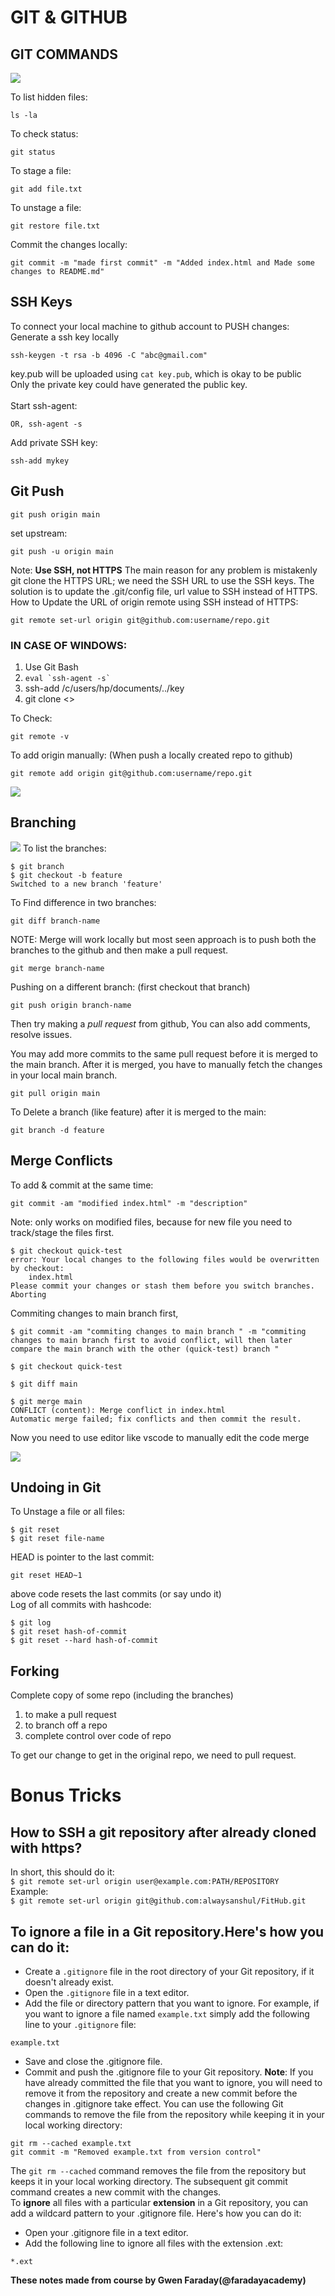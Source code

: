 # GIT & GITHUB 
## GIT COMMANDS
![](snap/p2.png)


To list hidden files: 
```
ls -la
```
To check status: 
```
git status
```
To stage a file: 
```
git add file.txt
```
To unstage a file:
```
git restore file.txt
```
Commit the changes locally:
```
git commit -m "made first commit" -m "Added index.html and Made some changes to README.md"
```
## SSH Keys
To connect your local machine to github account to PUSH changes: 
Generate a ssh key locally
```
ssh-keygen -t rsa -b 4096 -C "abc@gmail.com"
```
key.pub will be uploaded using ```cat key.pub```, which is okay to be public <br>
Only the private key could have generated the public key.<br>
<br>
Start ssh-agent:
```eval "$(ssh-agent -s)"  
OR, ssh-agent -s
```
Add private SSH key: 
```
ssh-add mykey
```
## Git Push
```
git push origin main
```
set upstream: 
```
git push -u origin main
```
Note: **Use SSH, not HTTPS**
The main reason for any problem is mistakenly git clone the HTTPS URL; we need the SSH URL to use the SSH keys. The solution is to update the .git/config file, url value to SSH instead of HTTPS.
How to Update the URL of origin remote using SSH instead of HTTPS: 
```
git remote set-url origin git@github.com:username/repo.git
```
### IN CASE OF WINDOWS: 
1. Use Git Bash
2. ```eval `ssh-agent -s` ```
3. ssh-add /c/users/hp/documents/../key
4. git clone <>

To Check: 
```
git remote -v
```
To add origin manually: (When push a locally created repo to github)
```
git remote add origin git@github.com:username/repo.git
```
![](snap/p4.png)
## Branching
![](snap/p5.png) 
To list the branches: 
```
$ git branch
$ git checkout -b feature
Switched to a new branch 'feature'
```
To Find difference in two branches: 
```
git diff branch-name
```

NOTE: Merge will work locally but most seen approach is to push both the branches to the github and then make a pull request.
```
git merge branch-name
```
Pushing on a different branch: (first checkout that branch) 
```
git push origin branch-name
```
Then try making a *pull request* from github,
You can also add comments, resolve issues.

You may add more commits to the same pull request before it is merged to the main branch.
After it is merged, you have to manually fetch the changes in your local main branch.
```
git pull origin main
```
To Delete a branch (like feature) after it is merged to the main: 
```
git branch -d feature
```
## Merge Conflicts
To add & commit at the same time: 
```
git commit -am "modified index.html" -m "description"
```
Note: only works on modified files, because for new file you need to track/stage the files first.
```
$ git checkout quick-test
error: Your local changes to the following files would be overwritten by checkout:
	index.html
Please commit your changes or stash them before you switch branches.
Aborting
```
Commiting changes to main branch first, 
```
$ git commit -am "commiting changes to main branch " -m "commiting changes to main branch first to avoid conflict, will then later compare the main branch with the other (quick-test) branch "

$ git checkout quick-test
 
$ git diff main

$ git merge main
CONFLICT (content): Merge conflict in index.html
Automatic merge failed; fix conflicts and then commit the result.
```
Now you need to use editor like vscode to manually edit the code merge

![](snap/p6.png)

## Undoing in Git

To Unstage a file or all files: 
```
$ git reset
$ git reset file-name
```
HEAD is pointer to the last commit: 
```
git reset HEAD~1
```
above code resets the last commits (or say undo it)
<br>
Log of all commits with hashcode: 
```
$ git log
$ git reset hash-of-commit
$ git reset --hard hash-of-commit
```
## Forking
Complete copy of some repo (including the branches)<br>
1. to make a pull request
2. to branch off a repo
3. complete control over code of repo

To get our change to get in the original repo, we need to pull request.

# Bonus Tricks
## How to SSH a git repository after already cloned with https?  
In short, this should do it:  
`$ git remote set-url origin user@example.com:PATH/REPOSITORY`  
Example:   
`$ git remote set-url origin git@github.com:alwaysanshul/FitHub.git`  
## To ignore a file in a Git repository.Here's how you can do it:
* Create a `.gitignore` file in the root directory of your Git repository, if it doesn't already exist.
* Open the `.gitignore` file in a text editor.
* Add the file or directory pattern that you want to ignore. For example, if you want to ignore a file named `example.txt` simply add the following line to your `.gitignore` file:
```
example.txt
```
* Save and close the .gitignore file.
* Commit and push the .gitignore file to your Git repository.
__Note__: If you have already committed the file that you want to ignore, you will need to remove it from the repository and create a new commit before the changes in .gitignore take effect. You can use the following Git commands to remove the file from the repository while keeping it in your local working directory:
```
git rm --cached example.txt
git commit -m "Removed example.txt from version control"
```
The `git rm --cached` command removes the file from the repository but keeps it in your local working directory. The subsequent git commit command creates a new commit with the changes.  
To __ignore__ all files with a particular __extension__ in a Git repository, you can add a wildcard pattern to your .gitignore file. Here's how you can do it:
* Open your .gitignore file in a text editor.
* Add the following line to ignore all files with the extension .ext:
```
*.ext
``` 

__These notes made from course by Gwen Faraday(@faradayacademy)__

